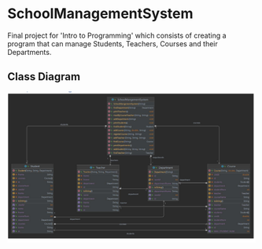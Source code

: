 # SchoolManagementSystem

Final project for 'Intro to Programming' which consists of creating a program that can manage Students, Teachers, Courses and their Departments.

## Class Diagram
![img.png](img.png)
